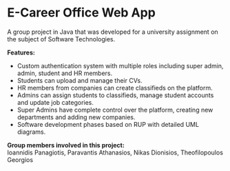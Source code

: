 # E-Career Office Web App
A group project in Java that was developed for a university assignment on the subject of Software Technologies.

**Features:**
- Custom authentication system with multiple roles including super admin, admin, student and HR members.
- Students can upload and manage their CVs.
- HR members from companies can create classifieds on the platform.
- Admins can assign students to classifieds, manage student accounts and update job categories.
- Super Admins have complete control over the platform, creating new departments and adding new companies.
- Software development phases based on RUP with detailed UML diagrams.

**Group members involved in this project:**  
Ioannidis Panagiotis, Paravantis Athanasios, Nikas Dionisios, Theofilopoulos Georgios
